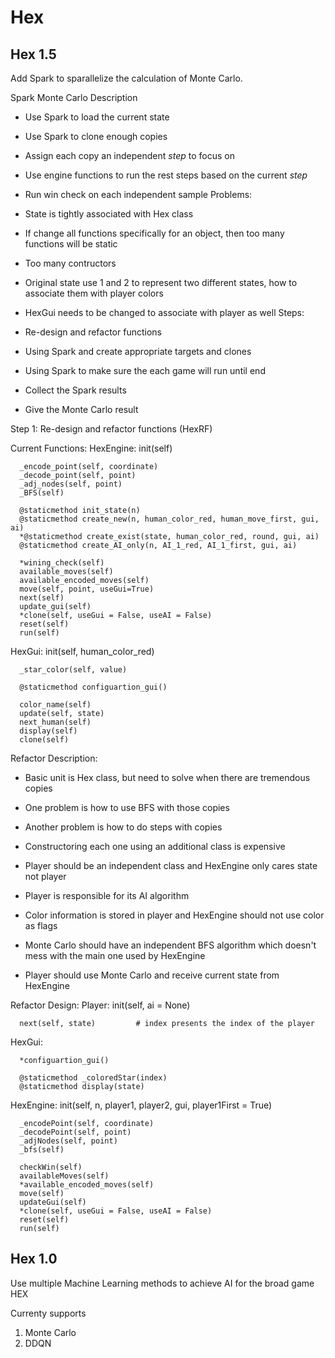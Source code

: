 # Hex



## Hex 1.5
Add Spark to sparallelize the calculation of Monte Carlo.

Spark Monte Carlo
Description
   - Use Spark to load the current state
   - Use Spark to clone enough copies
   - Assign each copy an independent _step_ to focus on
   - Use engine functions to run the rest steps based on the current _step_
   - Run win check on each independent sample
Problems:
   - State is tightly associated with Hex class
   - If change all functions specifically for an object, then too many functions will be static
   - Too many contructors
   
   - Original state use 1 and 2 to represent two different states, how to associate them with player colors
   - HexGui needs to be changed to associate with player as well
Steps:
   - Re-design and refactor functions
   - Using Spark and create appropriate targets and clones
   - Using Spark to make sure the each game will run until end
   - Collect the Spark results
   - Give the Monte Carlo result


Step 1: Re-design and refactor functions (HexRF)

Current Functions: 
   HexEngine:
      init(self)
      
      _encode_point(self, coordinate)
      _decode_point(self, point)
      _adj_nodes(self, point)
      _BFS(self)
      
      @staticmethod init_state(n)
      @staticmethod create_new(n, human_color_red, human_move_first, gui, ai)
      *@staticmethod create_exist(state, human_color_red, round, gui, ai)
      @staticmethod create_AI_only(n, AI_1_red, AI_1_first, gui, ai)
      
      *wining_check(self)
      available_moves(self)
      available_encoded_moves(self)
      move(self, point, useGui=True)
      next(self)
      update_gui(self)
      *clone(self, useGui = False, useAI = False)
      reset(self)
      run(self)
   HexGui:
      init(self, human_color_red)
      
      _star_color(self, value)
      
      @staticmethod configuartion_gui()
      
      color_name(self)
      update(self, state)
      next_human(self)
      display(self)
      clone(self)
   
Refactor Description:
   - Basic unit is Hex class, but need to solve when there are tremendous copies
   - One problem is how to use BFS with those copies
   - Another problem is how to do steps with copies
   - Constructoring each one using an additional class is expensive
   
   - Player should be an independent class and HexEngine only cares state not player
   - Player is responsible for its AI algorithm
   - Color information is stored in player and HexEngine should not use color as flags
   - Monte Carlo should have an independent BFS algorithm which doesn't mess with the main one used by HexEngine
   - Player should use Monte Carlo and receive current state from HexEngine
   
Refactor Design:
   Player:
      init(self, ai = None)

      next(self, state)         # index presents the index of the player
           
   HexGui:
      
      *configuartion_gui()

      @staticmethod _coloredStar(index)
      @staticmethod display(state)
      
      
   HexEngine:
      init(self, n, player1, player2, gui, player1First = True)
      
      _encodePoint(self, coordinate)
      _decodePoint(self, point)
      _adjNodes(self, point)
      _bfs(self)
      
      checkWin(self)
      availableMoves(self)
      *available_encoded_moves(self)
      move(self)
      updateGui(self)
      *clone(self, useGui = False, useAI = False)
      reset(self)
      run(self)


## Hex 1.0
Use multiple Machine Learning methods to achieve AI for the broad game HEX

Currenty supports
1. Monte Carlo
2. DDQN
   
   
   
   
   
   
   
   
   
   
   
   
   
